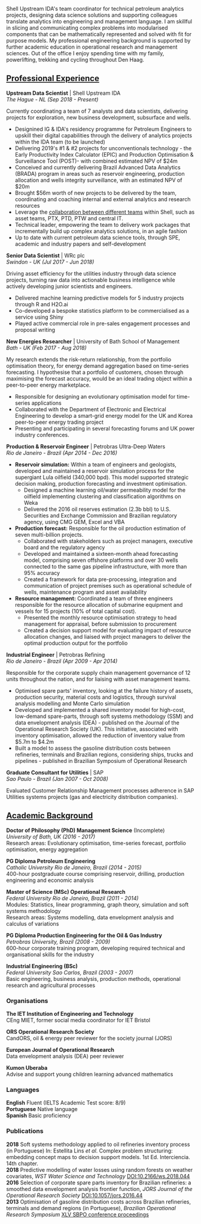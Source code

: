 Shell Upstream IDA's team coordinator for technical petroleum analytics projects, designing data science solutions and supporting colleagues translate analytics into engineering and management language.
I am skillful in slicing and communicating complex problems into modularised components that can be mathematically represented and solved with fit for purpose models.
My professional engineering background is supported by further academic education in operational research and management sciences.
Out of the office I enjoy spending time with my family, powerlifting, trekking and cycling throughout Den Haag.

[comment]: # (When I move to a lead role add the following: 13+ years' experience in Oil & Energy, capturing in-depth commercial awareness across the industry. This spans E&P, refining, utilities and new energy)
[comment]: # (decision scientist)

## [Professional Experience](https://www.linkedin.com/in/efs-alvarenga/)
__Upstream Data Scientist__ | Shell Upstream IDA  
 _The Hague - NL (Sep 2018 - Present)_

Currently coordinating a team of 7 analysts and data scientists, delivering projects for exploration, new business development, subsurface and wells.
- Designined IG & IDA's residency programme for Petroleum Engineers to upskill their digital capabilities through the delivery of analytics projects within the IDA team (to be launched)
- Delivering 2019's #1 & #2 projects for unconventionals technology - the Early Productivity Index Calculator (EPIC) and Production Optimisation & Surveillance Tool (POST)- with combined estimated NPV of $24m
- Conceived and currently delivering Brazil Advanced Data Analytics (BRADA) program in areas such as reservoir engineering, production allocation and wells integrity surveillance, with an estimated NPV of $20m
- Brought $56m worth of new projects to be delivered by the team, coordinating and coaching internal and external analytics and research resources
- Leverage the [collaboration between different teams](https://headlinesuk.foleon.com/shell-ai/shellai2019report/upstream-analytics/) within Shell, such as asset teams, PTX, PTD, PTW and central IT.
- Technical leader, empowering the team to delivery work packages that incrementally build up complex analytics solutions, in an agile fashion
- Up to date with current petroleum data science tools, through SPE, academic and industry papers and self-development

[comment]: # (Elf)
[comment]: # (Collaboration with R&D)

__Senior Data Scientist__ | WRc plc  
_Swindon - UK  (Jul 2017 - Jun 2018)_

Driving asset efficiency for the utilities industry through data science projects, turning raw data into actionable business intelligence while actively developing junior scientists and engineers.
- Delivered machine learning predictive models for 5 industry projects through R and H2O.ai
- Co-developed a bespoke statistics platform to be commercialised as a service using Shiny
- Played active commercial role in pre-sales engagement processes and proposal writing

[comment]: # (Leaded data analytics training cohorts for the Environment Agency, Southern Water and DNV GL)
[comment]: # (Supported analysts' development through on-the-job technical coaching)
[comment]: # (Standardised data visualisations by developing an internal R package for graphics)
[comment]: # (Provided guidance on academic publishing of innovative data science models applied to utilities)
[comment]: # (responsible for project scoping)
[comment]: # (leakage, water quality asset resilience, investment optimisation)


__New Energies Researcher__ | University of Bath School of Management  
_Bath - UK (Feb 2017 - Aug 2018)_

My research extends the risk-return relationship, from the portfolio optimisation theory, for energy demand aggregation based on time-series forecasting.
I hypothesise that a portfolio of customers, chosen through maximising the forecast accuracy, would be an ideal trading object within a peer-to-peer energy marketplace.
- Responsible for designing an evolutionary optimisation model for time-series applications
- Collaborated with the Department of Electronic and Electrical Engineering to develop a smart-grid energy model for the UK and Korea peer-to-peer energy trading project
- Presenting and participating in several forecasting forums and UK power industry conferences.

__Production & Reservoir Engineer__ | Petrobras Ultra-Deep Waters  
_Rio de Janeiro - Brazil (Apr 2014 - Dec 2016)_

- **Reservoir simulation:** Within a team of engineers and geologists, developed and maintained a reservoir simulation process for the supergiant Lula oilfield (340,000 bpd). This model supported strategic decision making, production forecasting and investment optimisation.
    - Designed a machine learning oil/water permeability model for the oilfield implementing clustering and classification algorithms on Weka
    - Delivered the 2016 oil reserves estimation (2.3b bbl) to U.S. Securities and Exchange Commission and Brazilian regulatory agency, using CMG GEM, Excel and VBA
- **Production forecast:** Responsible for the oil production estimation of seven multi-billion projects.
    - Collaborated with stakeholders such as project managers, executive board and the regulatory agency
    - Developed and maintained a sixteen-month ahead forecasting model, comprising seven offshore platforms and over 30 wells connected to the same gas pipeline infrastructure, with more than 95% accuracy
    - Created a framework for data pre-processing, integration and communication of project premises such as operational schedule of wells, maintenance program and asset availability
- **Resource management:** Coordinated a team of three engineers responsible for the resource allocation of submarine equipment and vessels for 15 projects (10% of total capital cost).
    - Presented the monthly resource optimisation strategy to head management for appraisal, before submission to procurement
    - Created a decision support model for evaluating impact of resource allocation changes, and liaised with project managers to deliver the optimal production output for the portfolio

[comment]: # (Programmed the activity of eight vessels in an in-house scheduling platform, connecting 25 ultra-deep wells in 2015, and reducing the average idle time in 5%.)
[comment]: # (Assessed the risk of different production estimations for the decision-making process using Excel @Risk)

__Industrial Engineer__ | Petrobras Refining  
_Rio de Janeiro - Brazil (Apr 2009 - Apr 2014)_

Responsible for the corporate supply chain management governance of 12 units throughout the nation, and for liaising with asset management teams.
- Optimised spare parts' inventory, looking at the failure history of assets, production security, material costs and logistics, through survival analysis modelling and Monte Carlo simulation
- Developed and implemented a shared inventory model for high-cost, low-demand spare-parts, through soft systems methodology (SSM) and data envelopment analysis (DEA) - published on the Journal of the Operational Research Society (UK). This initiative, associated with inventory optimisation, allowed the reduction of inventory value from $5.7m to $4.2m
- Built a model to assess the gasoline distribution costs between refineries, terminals and Brazilian regions, considering ships, trucks and pipelines - published in Brazilian Symposium of Operational Research

[comment]: # (Liaised with maintenance, reliability and engineering teams to develop the first version of the Predictive Maintenance Supply Planning Standard for Petrobras Refining Division, supporting 12 refineries)
[comment]: # (Responsible for the supply chain dashboard for the refinery system, using SAP ERP and BI data)
[comment]: # (Designed inventory outsourcing contracts for 6 refineries)
[comment]: # (Member of the refining inventory demobilisation team, negotiating the return of USD 16 million in stock value of unused spare-parts to suppliers)
[comment]: # (Evaluated the supply chain management compliance in 6 refineries, comparing them to Petrobras benchmarks in inventory control, procurement and maintenance integration)
[comment]: # (Responsible for materials supply planning of scheduled maintenance shortages, integrating with Asset Management processes.)
[comment]: # (Designed performance KPIs for material planning and overplus requests for large maintenance projects)
[comment]: # (Developed the first version of the Predictive Maintenance Supply Planning Standard for Petrobras Refining Division, supporting 12 refineries)
[comment]: # (Liaised with maintenance, reliability and engineering teams to deliver the supply chain plan for units’ routine maintenance data mining SAP reports to feed a survival analysis model on Weibul++)
[comment]: # (Experienced in materials procurement management for two large maintenance projects - USD 25 million, each and one revamp project - USD 100 million)

__Graduate Consultant for Utilities__ | SAP  
_Sao Paulo - Brazil (Jan 2007 - Oct 2008)_

Evaluated Customer Relationship Management processes adherence in SAP Utilities systems projects (gas and electricity distribution companies).

[comment]: # (Supported pre-sales teams for consumer products and beverages industries)
[comment]: # (Responsible for assessing the implementation practices at SAP projects for Brazilian gas and energy distribution companies, such as Neoenergia, CPFL and Comgas.)
[comment]: # (This task involved a lot of experience exchange with SAP Germany and Latin America employees, alongside defining the best implementation techniques that would comply with the process required by the customer.s I had the opportunity to define the data communication strategy from the CRM module to the central SAP module, regarding utilities customer databases.)
[comment]: # (Supported commercial teams for consumer products and beverages industries, such as Coca-Cola, Schincariol, Johnson & Johnson and Fast Shop.)

## [Academic Background](https://www.linkedin.com/in/efs-alvarenga/)
__Doctor of Philosophy (PhD) Management Science__ (Incomplete)  
_University of Bath, UK (2016 - 2017)_  
Research areas: Evolutionary optimisation, time-series forecast, portfolio optimisation, energy aggregation

__PG Diploma Petroleum Engineering__  
_Catholic University Rio de Janeiro, Brazil (2014 - 2015)_  
400-hour postgraduate course comprising reservoir, drilling, production engineering and economic analysis

__Master of Science (MSc) Operational Research__  
_Federal University Rio de Janeiro, Brazil (2011 - 2014)_  
Modules: Statistics, linear programming, graph theory, simulation and soft systems methodology  
Research areas: Systems modelling, data envelopment analysis and calculus of variations

__PG Diploma Production Engineering for the Oil & Gas Industry__  
_Petrobras University, Brazil (2008 - 2009)_  
600-hour corporate training program, developing required technical and organisational skills for the industry

__Industrial Engineering (BSc)__  
_Federal University Sao Carlos, Brazil (2003 - 2007)_  
Basic engineering, business analysis, production methods, operational research and agricultural processes

### Organisations
**The IET Institution of Engineering and Technology**  
CEng MIET, former social media coordinator for IET Bristol  

**ORS Operational Research Society**  
CandORS, oil & energy peer reviewer for the society journal (JORS)  

**European Journal of Operational Research**  
Data envelopment analysis (DEA) peer reviewer  

**Kumon Uberaba**  
Advise and support young children learning advanced mathematics

[COMMENT]: # (**SPE Society of Petroleum Engineers**   Volunteer translator and career pathways advisor)

### Languages
**English** Fluent (IELTS Academic Test score: 8/9)  
**Portuguese** Native language  
**Spanish** Basic proficiency

### Publications
**2018** Soft systems methodology applied to oil refineries inventory process (in Portuguese) In: Estellita Lins *et al*. Complex problem structuring: embedding concept maps to decision support models. 1st Ed. Interciencia. 14th chapter.  
**2018** Predictive modelling of water losses using random forests on weather covariates, *WST Water Science and Technology* [DOI:10.2166/ws.2018.044](http://ws.iwaponline.com/content/early/2018/03/16/ws.2018.044)  
**2016** Selection of corporate spare parts inventory for Brazilian refineries: a smoothed data envelopment analysis frontier function, *JORS Journal of the Operational Research Society* [DOI:10.1057/jors.2016.44](https://www.tandfonline.com/doi/abs/10.1057/jors.2016.44?journalCode=tjor20)  
**2013** Optimisation of gasoline distribution costs across Brazilian refineries, terminals and demand regions (in Portuguese), *Brazilian Operational Research Symposium*  [XLV SBPO conference proceedings](http://www.din.uem.br/~ademir/sbpo/sbpo2013/pdf/arq0181.pdf)
